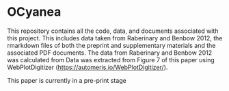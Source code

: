 # OCyanea
This repository contains all the code, data, and documents associated with this project. This includes data taken from Raberinary and Benbow 2012, the rmarkdown files of both the preprint and supplementary materials and the associated PDF documents. The data from Raberinary and Benbow 2012 was calculated from Data was extracted from Figure 7 of this paper using WebPlotDigitizer (https://automeris.io/WebPlotDigitizer/).

This paper is currently in a pre-print stage
